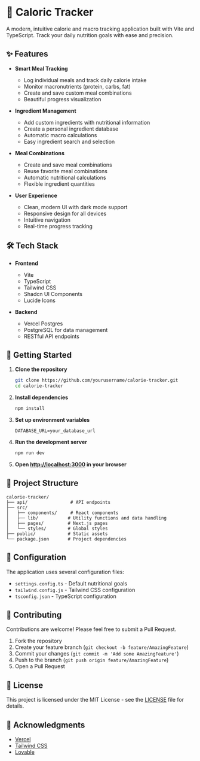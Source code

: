 # 🍏 Caloric Tracker

A modern, intuitive calorie and macro tracking application built with Vite and TypeScript. Track your daily nutrition goals with ease and precision.

## ✨ Features

- **Smart Meal Tracking**
  - Log individual meals and track daily calorie intake
  - Monitor macronutrients (protein, carbs, fat)
  - Create and save custom meal combinations
  - Beautiful progress visualization

- **Ingredient Management**
  - Add custom ingredients with nutritional information
  - Create a personal ingredient database
  - Automatic macro calculations
  - Easy ingredient search and selection

- **Meal Combinations**
  - Create and save meal combinations
  - Reuse favorite meal combinations
  - Automatic nutritional calculations
  - Flexible ingredient quantities

- **User Experience**
  - Clean, modern UI with dark mode support
  - Responsive design for all devices
  - Intuitive navigation
  - Real-time progress tracking

## 🛠️ Tech Stack

- **Frontend**
  - Vite
  - TypeScript
  - Tailwind CSS
  - Shadcn UI Components
  - Lucide Icons

- **Backend**
  - Vercel Postgres
  - PostgreSQL for data management
  - RESTful API endpoints

## 🚀 Getting Started

1. **Clone the repository**
   ```bash
   git clone https://github.com/yourusername/calorie-tracker.git
   cd calorie-tracker
   ```

2. **Install dependencies**
   ```bash
   npm install
   ```

3. **Set up environment variables**
   ```env
   DATABASE_URL=your_database_url
   ```

4. **Run the development server**
   ```bash
   npm run dev
   ```

5. **Open [http://localhost:3000](http://localhost:3000) in your browser**

## 📁 Project Structure

```
calorie-tracker/
├── api/                # API endpoints
├── src/
│   ├── components/     # React components
│   ├── lib/           # Utility functions and data handling
│   ├── pages/         # Next.js pages
│   └── styles/        # Global styles
├── public/            # Static assets
└── package.json       # Project dependencies
```

## 🔧 Configuration

The application uses several configuration files:

- `settings.config.ts` - Default nutritional goals
- `tailwind.config.js` - Tailwind CSS configuration
- `tsconfig.json` - TypeScript configuration

## 🤝 Contributing

Contributions are welcome! Please feel free to submit a Pull Request.

1. Fork the repository
2. Create your feature branch (`git checkout -b feature/AmazingFeature`)
3. Commit your changes (`git commit -m 'Add some AmazingFeature'`)
4. Push to the branch (`git push origin feature/AmazingFeature`)
5. Open a Pull Request

## 📝 License

This project is licensed under the MIT License - see the [LICENSE](LICENSE) file for details.

## 🙏 Acknowledgments

- [Vercel](https://vercel.com/)
- [Tailwind CSS](https://tailwindcss.com/)
- [Lovable](https://lovable.com/)
